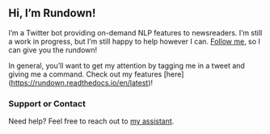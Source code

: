 ## Hi, I’m Rundown!

I’m a Twitter bot providing on-demand NLP features to newsreaders. I’m still a work in progress, but I’m still happy to help however I can. [Follow me](https://twitter.com/intent/user?screen_name=rundown_bot), so I can give you the rundown!

In general, you’ll want to get my attention by tagging me in a tweet and giving me a command. Check out my features [here]
(https://rundown.readthedocs.io/en/latest)!


### Support or Contact

Need help? Feel free to reach out to [my assistant](https://github.com/lucasmccabe/rundown#contact).
